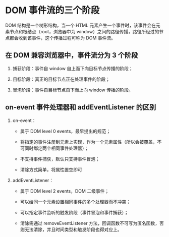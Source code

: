 # DOM 事件流的三个阶段

DOM 结构是一个树形结构，当一个 HTML 元素产生一个事件时，该事件会在元素节点和根结点（root，浏览器中为 window）之间的路径传播，路径所经过的节点都会收到该事件，这个传播过程可称为 DOM 事件流。

## 在 DOM 兼容浏览器中，事件流分为 3 个阶段

1. 捕获阶段：事件自 window 自上而下向目标节点传播的阶段；

2. 目标阶段：真正的目标节点正在处理事件的阶段；

3. 冒泡阶段：事件自目标节点自下而上向 window 传播的阶段。

## on-event 事件处理器和 addEventListener 的区别

1. on-event：

   - 属于 DOM level 0 events，最早提出的规范；

   - 将指定的事件注册到元素上实现，作为一个元素属性（所以会被覆盖，不可同时绑定两个相同事件处理器）；

   - 不支持事件捕获，默认只支持事件冒泡；

   - 清除方式简单，将属性置空即可

2. addEventListener：

   - 属于 DOM level 2 events，DOM 二级事件；

   - 可以给同一个元素设置相同事件的多个处理器而不冲突；

   - 可以指定事件监听的触发阶段（事件冒泡和事件捕获）；

   - 清除需通过 removeEventListener 方法，回调函数不可写为匿名函数，否则无法清除，并且时间类型和触发阶段也得对应上。
